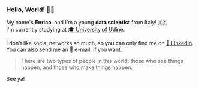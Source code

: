 ### Hello, World! 👋🏼

My name's **Enrico**, and I'm a young **data scientist** from Italy! 🇮🇹  
I'm currently studying at [🎓 University of Udine](https://www.uniud.it/en/uniud-international?set_language=en).

I don't like social networks so much, so you can only find me on [👔 LinkedIn](https://www.linkedin.com/in/enricostefanel/).  
You can also send me an [📧 e-mail](mailto:me@enst.it?subject=[GitHub]%20Greetings), if you want.

> There are two types of people in this world: those who see things happen, and those who make things happen.

See ya!

<!--
**enstit/enstit** is a ✨ _special_ ✨ repository because its `README.md` (this file) appears on your GitHub profile.

Here are some ideas to get you started:

- 🔭 I’m currently working on ...
- 🌱 I’m currently learning ...
- 👯 I’m looking to collaborate on ...
- 🤔 I’m looking for help with ...
- 💬 Ask me about ...
- 📫 How to reach me: ...
- 😄 Pronouns: ...
- ⚡ Fun fact: ...
-->
